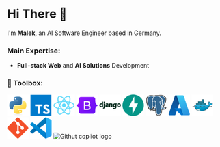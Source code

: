 # Hi There 👋

I'm **Malek**, an AI Software Engineer based in Germany.

### Main Expertise:
- **Full-stack Web** and **AI Solutions** Development

### 🧰 Toolbox:
<p>
  <img src="https://github.com/devicons/devicon/blob/master/icons/python/python-original.svg" alt="Python logo" width="50" height="50"/>
  <img src="https://github.com/devicons/devicon/blob/master/icons/typescript/typescript-original.svg" alt="Typescript logo" width="50" height="50"/>
  <img src="https://github.com/devicons/devicon/blob/master/icons/react/react-original.svg" alt="React logo" width="50" height="50"/>
  <img src="https://github.com/devicons/devicon/blob/master/icons/bootstrap/bootstrap-original.svg" alt="Azure logo" width="50" height="50"/>
  <img src="https://github.com/devicons/devicon/blob/master/icons/django/django-plain-wordmark.svg" alt="Django logo" width="50" height="50"/>
  <img src="https://github.com/devicons/devicon/blob/master/icons/fastapi/fastapi-original.svg" alt="Django logo" width="50" height="50"/>
    <img src="https://github.com/devicons/devicon/blob/master/icons/postgresql/postgresql-original.svg" alt="Azure logo" width="50" height="50"/>
  <img src="https://github.com/devicons/devicon/blob/master/icons/azure/azure-original.svg" alt="Azure logo" width="50" height="50"/>
  <img src="https://github.com/devicons/devicon/blob/master/icons/docker/docker-original.svg" alt="Azure logo" width="50" height="50"/>
  <img src="https://github.com/devicons/devicon/blob/master/icons/git/git-original.svg" alt="Azure logo" width="50" height="50"/>
  <img src="https://github.com/devicons/devicon/blob/master/icons/vscode/vscode-original.svg" alt="Azure logo" width="50" height="50"/>
  <img src="https://camo.githubusercontent.com/4923ee14ee70ca196174d70c4e1ea1ab591023c9750e5c862894ce3b26496bb7/68747470733a2f2f6769746875622e6769746875626173736574732e636f6d2f696d616765732f6d6f64756c65732f736974652f636f70696c6f742f636f70696c6f742e77656270" alt="Githut copliot logo" width="50" height="50"/>
</p>

